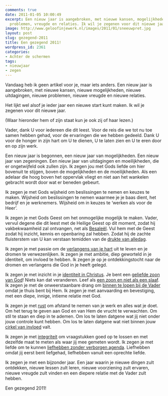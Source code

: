 ```yaml
---
comments: true
date: 2011-01-05 10:00:49
excerpt: Een nieuw jaar is aangebroken, met nieuwe kansen, mogelijkheden, uitdagingen,
  problemen, vreugde en relaties. Ik wil je zegenen voor dit nieuwe jaar.
image: http://www.geloofinjewerk.nl/images/2011/01/sneeuwpret.jpg
layout: post
slug: gezegend-2011
title: Een gezegend 2011!
wordpress_id: 2361
categories:
- Achter de schermen
tags:
- nieuwjaar
- zegen
---
```


Vandaag heb ik geen artikel voor je, maar iets anders. Een nieuw jaar is aangebroken, met nieuwe kansen, nieuwe mogelijkheden, nieuwe uitdagingen, nieuwe problemen, nieuwe vreugde en nieuwe relaties.

Het lijkt wel alsof je ieder jaar een nieuwe start kunt maken. Ik wil je zegenen voor dit nieuwe jaar.



(Waar hieronder hem of zijn staat kun je ook zij of haar lezen.)

Vader, dank U voor iedereen die dit leest. Voor de reis die we tot nu toe samen hebben gehad, voor de ervaringen die we hebben gedeeld. Dank U voor de honger in zijn hart om U te dienen, U te laten zien en U te eren door en op zijn werk.

Een nieuw jaar is begonnen, een nieuw jaar van mogelijkheden. Een nieuw jaar van zegeningen. Een nieuw jaar van uitdagingen en moeilijkheden, die er ongetwijfeld ook zullen zijn. Ik zegen jou met Gods liefde om hier bovenuit te stijgen, boven de mogelijkheden en de moeilijkheden. Als een adelaar die hoog boven het oppervlak vliegt en niet aan het wankelen gebracht wordt door wat er beneden gebeurt.

Ik zegen je met Gods wijsheid om beslissingen te nemen en keuzes te maken. Wijsheid om beslissingen te nemen waarmee je je baas dient, het bedrijf en je werknemers. Wijsheid om in keuzes te ‘werken als voor de Heer’.

Ik zegen je met Gods Geest om het onmogelijke mogelijk te maken. Vader, vervul degene die dit leest met de Heilige Geest op dit moment, zodat hij vakbekwaamheid zal ontvangen, net als [Besaleël](http://www.geloofinjewerk.nl/2010/12/08/besaleel-ambachtsman/). Vul hem met de Geest zodat hij inzicht, kennis en openbaring zal hebben. Zodat hij de zachte fluisterstem van U kan verstaan temidden van de [drukte van alledag](http://www.geloofinjewerk.nl/2009/09/10/gods-stem-verstaan-in-een-informatiemaatschappij/).

Ik zegen je met passie om de [verlangens van je hart](http://www.geloofinjewerk.nl/2010/09/01/ambitie-the-sky-is-the-limit/) uit te leven en je dromen te verwezenlijken. Ik zegen je met ambitie, diep geworteld in je identiteit, om invloed te hebben. Ik zegen je op je ontdekkingstocht naar de dromen en verlangens die God in je heeft gelegd.

Ik zegen je met inzicht in je [identiteit in Christus](http://www.geloofinjewerk.nl/identiteit/). Je bent een [geliefde zoon van God](http://www.geloofinjewerk.nl/2010/12/01/gods-meetlat/)! Niets kan dat veranderen. Leef als [een zoon en niet als een slaaf](http://www.geloofinjewerk.nl/2010/01/07/5-symptomen-oudste-zoon-syndroom/). Ik zegen je met de onweerstaanbare drang om [binnen te lopen bij de Vader](http://www.geloofinjewerk.nl/2010/02/18/doe-maar-alsof-je-thuis-bent-hoor/) omdat je thuis bent bij Hem. Ik zegen je met aanvaarding en bevestiging, met een diepe, innige, intieme relatie met God.

Ik zegen je met [rust](http://www.geloofinjewerk.nl/2010/11/24/rust-voltooit-je-werk/) om afstand te nemen van je werk en alles wat je doet. Om het terug te geven aan God en van Hem de vrucht te verwachten. Om stil te staan en diep in te ademen. Om los te laten datgene wat jij niet onder jouw controle kunt hebben. Om los te laten datgene wat niet binnen jouw [cirkel van invloed](http://www.geloofinjewerk.nl/2010/04/26/hoe-je-integer-kunt-zijn-zonder-je-baan-te-verliezen/) valt.

Ik zegen je met [integriteit](http://www.geloofinjewerk.nl/2010/05/03/4-uitgangspunten-bij-integriteitsvraagstukken/) om vraagstukken goed op te lossen en met dezelfde maat te meten als waar jij mee gemeten wordt. Ik zegen je met liefde om te kunnen [liefhebben zonder verborgen agenda](http://www.geloofinjewerk.nl/2010/04/01/liefhebben-zonder-verborgen-agenda/). Liefhebben omdat jij eerst bent liefgehad, liefhebben vanuit een oprechte liefde.

Ik zegen je met een bijzonder jaar. Een jaar waarin je nieuwe dingen zult ontdekken, nieuwe lessen zult leren, nieuwe voorziening zult ervaren, nieuwe vreugde zult vinden en een diepere relatie met de Vader zult hebben.

Een gezegend 2011!

